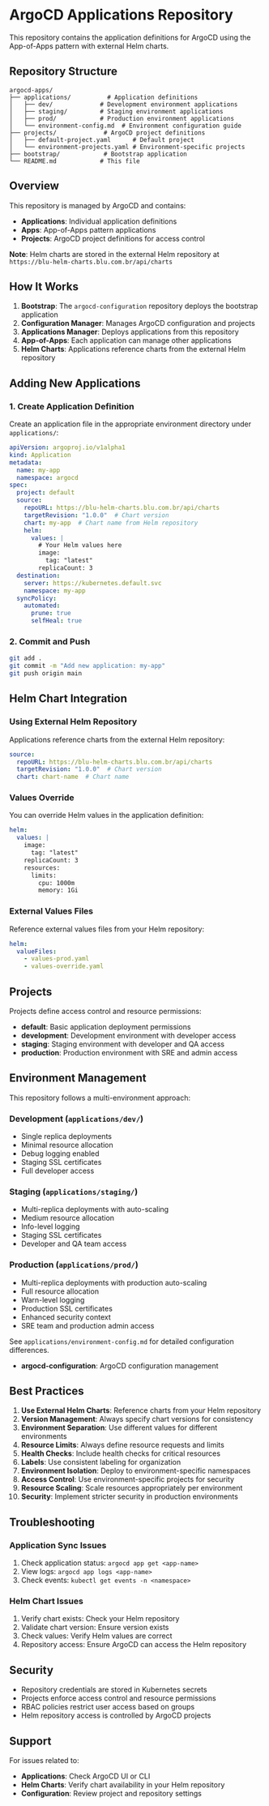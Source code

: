 # ArgoCD Applications Repository

This repository contains the application definitions for ArgoCD using the App-of-Apps pattern with external Helm charts.

## Repository Structure

```
argocd-apps/
├── applications/          # Application definitions
│   ├── dev/             # Development environment applications
│   ├── staging/         # Staging environment applications
│   ├── prod/            # Production environment applications
│   └── environment-config.md  # Environment configuration guide
├── projects/             # ArgoCD project definitions
│   ├── default-project.yaml      # Default project
│   └── environment-projects.yaml # Environment-specific projects
├── bootstrap/            # Bootstrap application
└── README.md            # This file
```

## Overview

This repository is managed by ArgoCD and contains:

- **Applications**: Individual application definitions
- **Apps**: App-of-Apps pattern applications
- **Projects**: ArgoCD project definitions for access control

**Note**: Helm charts are stored in the external Helm repository at `https://blu-helm-charts.blu.com.br/api/charts`

## How It Works

1. **Bootstrap**: The `argocd-configuration` repository deploys the bootstrap application
2. **Configuration Manager**: Manages ArgoCD configuration and projects
3. **Applications Manager**: Deploys applications from this repository
4. **App-of-Apps**: Each application can manage other applications
5. **Helm Charts**: Applications reference charts from the external Helm repository

## Adding New Applications

### 1. Create Application Definition


Create an application file in the appropriate environment directory under `applications/`:

```yaml
apiVersion: argoproj.io/v1alpha1
kind: Application
metadata:
  name: my-app
  namespace: argocd
spec:
  project: default
  source:
    repoURL: https://blu-helm-charts.blu.com.br/api/charts
    targetRevision: "1.0.0"  # Chart version
    chart: my-app  # Chart name from Helm repository
    helm:
      values: |
        # Your Helm values here
        image:
          tag: "latest"
        replicaCount: 3
  destination:
    server: https://kubernetes.default.svc
    namespace: my-app
  syncPolicy:
    automated:
      prune: true
      selfHeal: true
```

### 2. Commit and Push

```bash
git add .
git commit -m "Add new application: my-app"
git push origin main
```

## Helm Chart Integration

### Using External Helm Repository

Applications reference charts from the external Helm repository:

```yaml
source:
  repoURL: https://blu-helm-charts.blu.com.br/api/charts
  targetRevision: "1.0.0"  # Chart version
  chart: chart-name  # Chart name
```

### Values Override

You can override Helm values in the application definition:

```yaml
helm:
  values: |
    image:
      tag: "latest"
    replicaCount: 3
    resources:
      limits:
        cpu: 1000m
        memory: 1Gi
```

### External Values Files

Reference external values files from your Helm repository:

```yaml
helm:
  valueFiles:
    - values-prod.yaml
    - values-override.yaml
```

## Projects

Projects define access control and resource permissions:

- **default**: Basic application deployment permissions
- **development**: Development environment with developer access
- **staging**: Staging environment with developer and QA access
- **production**: Production environment with SRE and admin access

## Environment Management

This repository follows a multi-environment approach:

### Development (`applications/dev/`)
- Single replica deployments
- Minimal resource allocation
- Debug logging enabled
- Staging SSL certificates
- Full developer access

### Staging (`applications/staging/`)
- Multi-replica deployments with auto-scaling
- Medium resource allocation
- Info-level logging
- Staging SSL certificates
- Developer and QA team access

### Production (`applications/prod/`)
- Multi-replica deployments with production auto-scaling
- Full resource allocation
- Warn-level logging
- Production SSL certificates
- Enhanced security context
- SRE team and production admin access

See `applications/environment-config.md` for detailed configuration differences.

- **argocd-configuration**: ArgoCD configuration management


## Best Practices

1. **Use External Helm Charts**: Reference charts from your Helm repository
2. **Version Management**: Always specify chart versions for consistency
3. **Environment Separation**: Use different values for different environments
4. **Resource Limits**: Always define resource requests and limits
5. **Health Checks**: Include health checks for critical resources
6. **Labels**: Use consistent labeling for organization
7. **Environment Isolation**: Deploy to environment-specific namespaces
8. **Access Control**: Use environment-specific projects for security
9. **Resource Scaling**: Scale resources appropriately per environment
10. **Security**: Implement stricter security in production environments


## Troubleshooting

### Application Sync Issues

1. Check application status: `argocd app get <app-name>`
2. View logs: `argocd app logs <app-name>`
3. Check events: `kubectl get events -n <namespace>`

### Helm Chart Issues

1. Verify chart exists: Check your Helm repository
2. Validate chart version: Ensure version exists
3. Check values: Verify Helm values are correct
4. Repository access: Ensure ArgoCD can access the Helm repository

## Security

- Repository credentials are stored in Kubernetes secrets
- Projects enforce access control and resource permissions
- RBAC policies restrict user access based on groups
- Helm repository access is controlled by ArgoCD projects

## Support

For issues related to:
- **Applications**: Check ArgoCD UI or CLI
- **Helm Charts**: Verify chart availability in your Helm repository
- **Configuration**: Review project and repository settings

